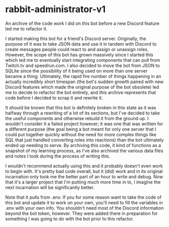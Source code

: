 # rabbit-administrator-v1
An archive of the code work I did on this bot before a new Discord feature led me to refactor it.

I started making this bot for a friend's Discord server. Originally, the purpose of it was to take JSON data and use it in tandem with Discord to create messages people could react to and assign or unassign roles. However, the scope of this bot has grown massively since I started this which led me to eventually start integrating components that can pull from Twitch.tv and speedrun.com. I also decided to move the bot from JSON to SQLite since the possibility of it being used on more than one server became a thing. Ultimately, the rapid fire number of things happening in an actually incredibly short timespan (the bot's sudden growth paired with new Discord features which made the original purpose of the bot obsolete) led me to decide to refactor the bot entirely, and this archive represents that code before I decided to scrap it and rewrite it.

It should be known that this bot is definitely broken in this state as it was halfway through a rewriting of a lot of its sections, but I've decided to take the useful components and otherwise rebuild it from the ground up. I wouldn't consider it a failed project however; it was one that was written for a different purpose (the goal being a bot meant for only one server that I could put together quickly without the need for more complex things like SQL that just handled converting roles into reactions) than the bot ultimately ended up needing to serve. By archiving this code, it kind of functions as a snapshot of my learning process, as I've also archived the various data files and notes I took during the process of writing this.

I wouldn't recommend actually using this and it probably doesn't even work to begin with. It's pretty bad code overall, but it (did) work and in its original incarnation only took me the better part of an hour to write and debug. Now that it's a larger project that I'm putting much more time in to, I imagine the next incarnation will be significantly better.

Note that it pulls from .env. If you for some reason want to take the code of this bot and update it to work on your own, you'll need to fill the variables in .env with your own info. You shouldn't need most of the Discord information beyond the bot token, however. They were added there in preparation for something I was going to do with the bot prior to this refactor.

